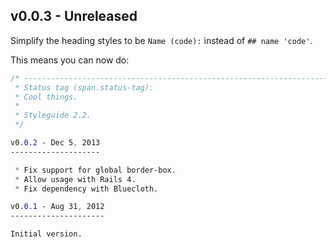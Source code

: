 v0.0.3 - Unreleased
-------------------

Simplify the heading styles to be `Name (code):` instead of `## name 'code'`.  

This means you can now do:

``` css
/* ----------------------------------------------------------------------------
 * Status tag (span.status-tag):
 * Cool things.
 *
 * Styleguide 2.2.
 */

v0.0.2 - Dec 5, 2013
--------------------

 * Fix support for global border-box.
 * Allow usage with Rails 4.
 * Fix dependency with Bluecloth.

v0.0.1 - Aug 31, 2012
---------------------

Initial version.

